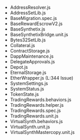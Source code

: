 - AddressResolver.js
- AddressSetLib.js
- BaseMigration.spec.js
- BaseRewardEscrowV2.js
- BaseSynthetix.js
- BaseSynthetixBridge.unit.js
- Bytes32SetLib.js
- Collateral.js
- ContractStorage.js
- DappMaintenance.js
- DelegateApprovals.js
- Depot.js
- EternalStorage.js
- EtherWrapper.js (L:344 Issue)
- SystemSettings.js
- SystemStatus.js
- TokenState.js
- TradingRewards.behaviors.js
- TradingRewards.helper.js
- TradingRewards.spec.js
- TradingRewards.unit.js
- VirtualSynth.behaviors.js
- VirtualSynth.unit.js
- VirtualSynthMastercopy.unit.js
